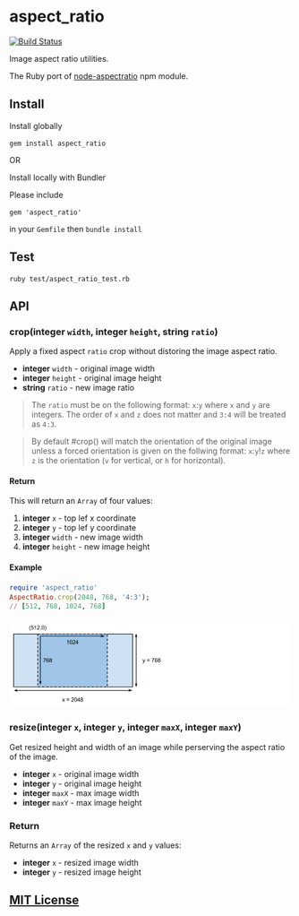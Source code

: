 # aspect_ratio

[![Build Status](https://travis-ci.org/envato/aspect_ratio.svg?branch=master)](https://travis-ci.org/envato/aspect_ratio)

Image aspect ratio utilities.

The Ruby port of [node-aspectratio](https://www.npmjs.com/package/aspectratio) npm module. 

## Install

Install globally

```
gem install aspect_ratio
```

OR

Install locally with Bundler

Please include 

```
gem 'aspect_ratio'
```

in your `Gemfile` then `bundle install`

## Test

```
ruby test/aspect_ratio_test.rb
```

## API

### crop(**integer** `width`, **integer** `height`, **string** `ratio`)

Apply a fixed aspect `ratio` crop without distoring the image aspect ratio.

* **integer** `width` - original image width
* **integer** `height` - original image height
* **string** `ratio` - new image ratio

> The `ratio` must be on the following format: `x`:`y` where `x` and `y` are
> integers. The order of `x` and `z` does not matter and `3:4` will be treated
> as `4:3`.

> By default #crop() will match the orientation of the original image unless a
> forced orientation is given on the follwing format: `x`:`y`!`z` where `z` is
> the orientation (`v` for vertical, or `h` for horizontal).

#### Return

This will return an `Array` of four values:

1. **integer** `x` - top lef x coordinate
2. **integer** `y` - top lef y coordinate
3. **integer** `width` - new image width
4. **integer** `height` - new image height

#### Example

```ruby
require 'aspect_ratio'
AspectRatio.crop(2048, 768, '4:3');
// [512, 768, 1024, 768]
```

![Crop with fixed ratio](./aspect.png)

### resize(**integer** `x`, **integer** `y`, **integer** `maxX`, **integer** `maxY`)

Get resized height and width of an image while perserving the aspect ratio of
the image.

* **integer** `x` - original image width
* **integer** `y` - original image height
* **integer** `maxX` - max image width
* **integer** `maxY` - max image height

### Return

Returns an `Array` of the resized `x` and `y` values:

* **integer** `x` - resized image width
* **integer** `y` - resized image height

## [MIT License](./LICENSE)
